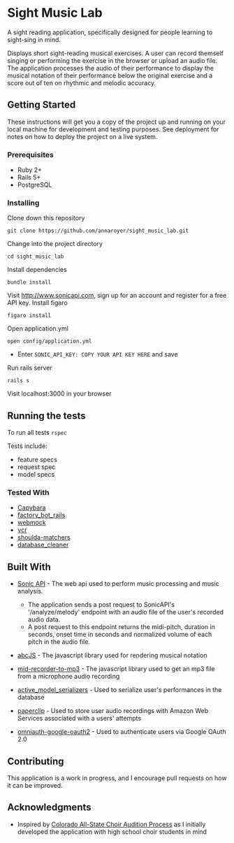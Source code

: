 # Sight Music Lab

A sight reading application, specifically designed for people learning to sight-sing in mind.

Displays short sight-reading musical exercises. A user can record themself singing or performing the exercise in the browser or upload an audio file. The application processes the audio of their performance to display the musical notation of their performance below the original exercise and a score out of ten on rhythmic and melodic accuracy.

## Getting Started

These instructions will get you a copy of the project up and running on your local machine for development and testing purposes. See deployment for notes on how to deploy the project on a live system.

### Prerequisites

* Ruby 2+
* Rails 5+
* PostgreSQL

### Installing

Clone down this repository 
```
git clone https://github.com/annaroyer/sight_music_lab.git
```
Change into the project directory 
```
cd sight_music_lab
```
Install dependencies 
```
bundle install
```
Visit http://www.sonicapi.com, sign up for an account and register for a free API key.
Install figaro 
```
figaro install
```
Open application.yml 
```
open config/application.yml
```
* Enter ```SONIC_API_KEY: COPY YOUR API KEY HERE``` and save

Run rails server 
```
rails s
```
Visit localhost:3000 in your browser

## Running the tests

To run all tests ```rspec```

Tests include:
* feature specs
* request spec
* model specs

### Tested With
* [Capybara](https://github.com/teamcapybara/capybara)
* [factory_bot_rails](https://github.com/thoughtbot/factory_bot)
* [webmock](https://github.com/bblimke/webmock)
* [vcr](https://github.com/vcr/vcr)
* [shoulda-matchers](https://github.com/thoughtbot/shoulda-matchers)
* [database_cleaner](https://github.com/DatabaseCleaner/database_cleaner)

## Built With

* [Sonic API](http://www.sonicapi.com) - The web api used to perform music processing and music analysis.
   * The application sends a post request to SonicAPI's  '/analyze/melody' endpoint with an audio file of the user's recorded        audio data.
  * A post request to this endpoint returns the midi-pitch, duration in seconds, onset time in seconds and          normalized    volume of each pitch in the audio file.
  
* [abcJS](https://github.com/paulrosen/abcjs) - The javascript library used for rendering musical notation
* [mid-recorder-to-mp3](https://www.npmjs.com/package/mic-recorder-to-mp3) - The javascript library used to get an mp3 file                                                                                from a microphone audio recording

* [active_model_serializers](https://github.com/rails-api/active_model_serializers) - Used to serialize user's performances in                                                                                       the database
* [paperclip](https://github.com/thoughtbot/paperclip) - Used to store user audio recordings with Amazon Web Services                                                                  associated with a users' attempts

* [omniauth-google-oauth2](https://github.com/zquestz/omniauth-google-oauth2) - Used to authenticate users via Google OAuth                                                                                   2.0

## Contributing

This application is a work in progress, and I encourage pull requests on how it can be improved. 

## Acknowledgments

* Inspired by [Colorado All-State Choir Audition Process](https://aschoir.com/auditions/) as I initially developed the application with high school choir students in mind

